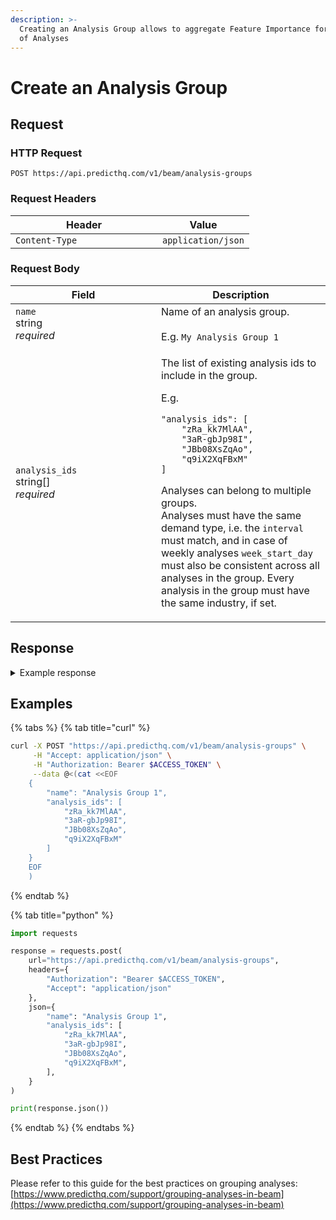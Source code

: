 ```yaml
---
description: >-
  Creating an Analysis Group allows to aggregate Feature Importance for a number
  of Analyses
---
```


# Create an Analysis Group

## Request

### HTTP Request

```http
POST https://api.predicthq.com/v1/beam/analysis-groups
```

### Request Headers

<table><thead><tr><th width="219">Header</th><th>Value</th></tr></thead><tbody><tr><td><code>Content-Type</code></td><td><code>application/json</code></td></tr></tbody></table>

### Request Body

<table><thead><tr><th width="217">Field</th><th>Description</th></tr></thead><tbody><tr><td><code>name</code><br>string<br><em>required</em></td><td>Name of an analysis group.<br><br>E.g. <code>My Analysis Group 1</code></td></tr><tr><td><code>analysis_ids</code><br>string[]<br><em>required</em></td><td><p>The list of existing analysis ids to include in the group.</p><p>E.g.</p><pre class="language-json"><code class="lang-json">"analysis_ids": [
    "zRa_kk7MlAA",
    "3aR-gbJp98I",
    "JBb08XsZqAo",
    "q9iX2XqFBxM"
]
</code></pre><p>Analyses can belong to multiple groups.<br>Analyses must have the same demand type, i.e. the <code>interval</code> must match, and in case of weekly analyses <code>week_start_day</code> must also be consistent across all analyses in the group. Every analysis in the group must have the same industry, if set.</p></td></tr></tbody></table>

## Response

<details>

<summary>Example response</summary>

Below is an example response:

```json
{
    "group_id": "wyy0nguQHPs"
}
```

</details>

## Examples

{% tabs %}
{% tab title="curl" %}
```bash
curl -X POST "https://api.predicthq.com/v1/beam/analysis-groups" \
     -H "Accept: application/json" \
     -H "Authorization: Bearer $ACCESS_TOKEN" \
     --data @<(cat <<EOF
    {
        "name": "Analysis Group 1",
        "analysis_ids": [
            "zRa_kk7MlAA",
            "3aR-gbJp98I",
            "JBb08XsZqAo",
            "q9iX2XqFBxM"
        ]
    }
    EOF
    )
```
{% endtab %}

{% tab title="python" %}
```python
import requests

response = requests.post(
    url="https://api.predicthq.com/v1/beam/analysis-groups",
    headers={
        "Authorization": "Bearer $ACCESS_TOKEN",
        "Accept": "application/json"
    },
    json={
        "name": "Analysis Group 1",
        "analysis_ids": [
            "zRa_kk7MlAA",
            "3aR-gbJp98I",
            "JBb08XsZqAo",
            "q9iX2XqFBxM",
        ],
    }
)

print(response.json())
```
{% endtab %}
{% endtabs %}

## Best Practices

Please refer to this guide for the best practices on grouping analyses: [https://www.predicthq.com/support/grouping-analyses-in-beam](https://www.predicthq.com/support/grouping-analyses-in-beam)
